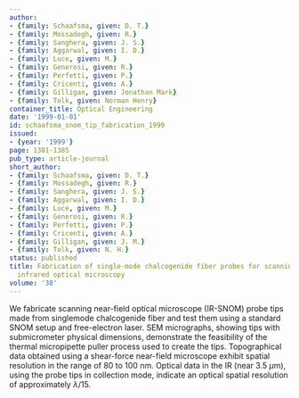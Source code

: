 ```yaml
---
author:
- {family: Schaafsma, given: D. T.}
- {family: Mossadegh, given: R.}
- {family: Sanghera, given: J. S.}
- {family: Aggarwal, given: I. D.}
- {family: Luce, given: M.}
- {family: Generosi, given: R.}
- {family: Perfetti, given: P.}
- {family: Cricenti, given: A.}
- {family: Gilligan, given: Jonathan Mark}
- {family: Tolk, given: Norman Henry}
container_title: Optical Engineering
date: '1999-01-01'
id: schaafsma_snom_tip_fabrication_1999
issued:
- {year: '1999'}
page: 1381-1385
pub_type: article-journal
short_author:
- {family: Schaafsma, given: D. T.}
- {family: Mossadegh, given: R.}
- {family: Sanghera, given: J. S.}
- {family: Aggarwal, given: I. D.}
- {family: Luce, given: M.}
- {family: Generosi, given: R.}
- {family: Perfetti, given: P.}
- {family: Cricenti, given: A.}
- {family: Gilligan, given: J. M.}
- {family: Tolk, given: N. H.}
status: published
title: Fabrication of single-mode chalcogenide fiber probes for scanning near-field
  infrared optical microscopy
volume: '38'
---
```

We fabricate scanning near-field optical microscope (IR-SNOM) probe tips made from singlemode chalcogenide fiber and test them using a standard SNOM setup and free-electron laser. SEM micrographs, showing tips with submicrometer physical dimensions, demonstrate the feasibility of the thermal micropipette puller process used to create the tips. Topographical data obtained using a shear-force near-field microscope exhibit spatial resolution in the range of 80 to 100 nm. Optical data in the IR (near 3.5 $\mu$m), using the probe tips in collection mode, indicate an optical spatial resolution of approximately $\lambda/15$.
